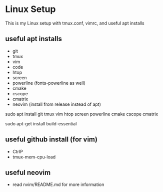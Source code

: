 # Linux Setup

This is my Linux setup with tmux.conf, vimrc, and useful apt installs

## useful apt installs

* git
* tmux
* vim
* code
* htop
* screen
* powerline (fonts-powerline as well)
* cmake
* cscope
* cmatrix
* neovim (install from release instead of apt)

sudo apt install git tmux vim htop screen powerline cmake cscope cmatrix

sudo apt-get install build-essential

## useful github install (for vim)

* CtrlP
* tmux-mem-cpu-load

## useful neovim

 * read nvim/README.md for more information
